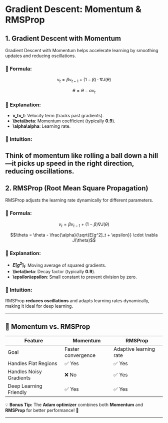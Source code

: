 # Gradient Descent: Momentum & RMSProp

## 1. Gradient Descent with Momentum  
Gradient Descent with Momentum helps accelerate learning by smoothing updates and reducing oscillations.

### 🔹 Formula:
$$v_t = \beta v_{t-1} + (1 - \beta) \cdot \nabla J(\theta)$$

$$
\theta = \theta - \alpha v_t
$$

### 🔹 Explanation:
- **v_tv_t**: Velocity term (tracks past gradients).  
- **\beta\beta**: Momentum coefficient (typically **0.9**).  
- **\alpha\alpha**: Learning rate.  

### 🔹 Intuition:
Think of **momentum** like rolling a ball down a hill—it picks up speed in the right direction, reducing oscillations.
---

## 2. RMSProp (Root Mean Square Propagation)  
RMSProp adjusts the learning rate dynamically for different parameters.

### 🔹 Formula:

$$ v_t = \beta v_{t-1} + (1 - \beta) \nabla J(\theta) $$


$$\theta = \theta - \frac{\alpha}{\sqrt{E[g^2]_t + \epsilon}} \cdot \nabla J(\theta)$$

### 🔹 Explanation:
- **$E[g^2]_t$**: Moving average of squared gradients.  
- **\beta\beta**: Decay factor (typically **0.9**).  
- **\epsilon\epsilon**: Small constant to prevent division by zero.  

### 🔹 Intuition:
RMSProp **reduces oscillations** and adapts learning rates dynamically, making it ideal for deep learning.

---

## 🚀 Momentum vs. RMSProp
| Feature        | Momentum | RMSProp |
|---------------|---------|---------|
| Goal         | Faster convergence | Adaptive learning rate |
| Handles Flat Regions | ✅ Yes | ✅ Yes |
| Handles Noisy Gradients | ❌ No | ✅ Yes |
| Deep Learning Friendly | ✅ Yes | ✅ Yes |

💡 **Bonus Tip:** The **Adam optimizer** combines both **Momentum** and **RMSProp** for better performance! 🚀

---

